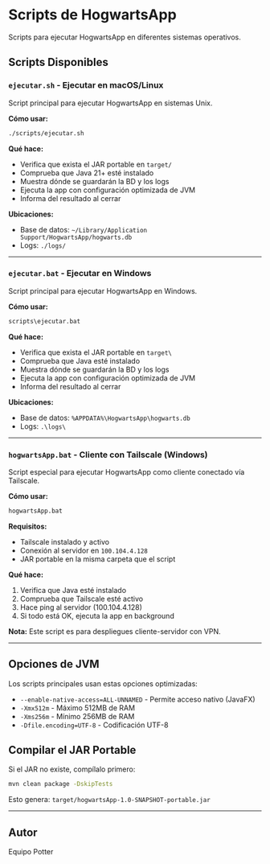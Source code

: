 # Scripts de HogwartsApp

Scripts para ejecutar HogwartsApp en diferentes sistemas operativos.

## Scripts Disponibles

### `ejecutar.sh` - Ejecutar en macOS/Linux

Script principal para ejecutar HogwartsApp en sistemas Unix.

**Cómo usar:**
```bash
./scripts/ejecutar.sh
```

**Qué hace:**
- Verifica que exista el JAR portable en `target/`
- Comprueba que Java 21+ esté instalado
- Muestra dónde se guardarán la BD y los logs
- Ejecuta la app con configuración optimizada de JVM
- Informa del resultado al cerrar

**Ubicaciones:**
- Base de datos: `~/Library/Application Support/HogwartsApp/hogwarts.db`
- Logs: `./logs/`

---

### `ejecutar.bat` - Ejecutar en Windows

Script principal para ejecutar HogwartsApp en Windows.

**Cómo usar:**
```cmd
scripts\ejecutar.bat
```

**Qué hace:**
- Verifica que exista el JAR portable en `target\`
- Comprueba que Java esté instalado
- Muestra dónde se guardarán la BD y los logs
- Ejecuta la app con configuración optimizada de JVM
- Informa del resultado al cerrar

**Ubicaciones:**
- Base de datos: `%APPDATA%\HogwartsApp\hogwarts.db`
- Logs: `.\logs\`

---

### `hogwartsApp.bat` - Cliente con Tailscale (Windows)

Script especial para ejecutar HogwartsApp como cliente conectado vía Tailscale.

**Cómo usar:**
```cmd
hogwartsApp.bat
```

**Requisitos:**
- Tailscale instalado y activo
- Conexión al servidor en `100.104.4.128`
- JAR portable en la misma carpeta que el script

**Qué hace:**
1. Verifica que Java esté instalado
2. Comprueba que Tailscale esté activo
3. Hace ping al servidor (100.104.4.128)
4. Si todo está OK, ejecuta la app en background

**Nota:** Este script es para despliegues cliente-servidor con VPN.

---

## Opciones de JVM

Los scripts principales usan estas opciones optimizadas:
- `--enable-native-access=ALL-UNNAMED` - Permite acceso nativo (JavaFX)
- `-Xmx512m` - Máximo 512MB de RAM
- `-Xms256m` - Mínimo 256MB de RAM
- `-Dfile.encoding=UTF-8` - Codificación UTF-8

## Compilar el JAR Portable

Si el JAR no existe, compílalo primero:

```bash
mvn clean package -DskipTests
```

Esto genera: `target/hogwartsApp-1.0-SNAPSHOT-portable.jar`

---

## Autor
Equipo Potter
